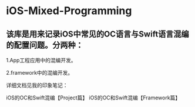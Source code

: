 # iOS-Mixed-Programming

## 该库是用来记录iOS中常见的OC语言与Swift语言混编的配置问题。分两种：

1.App工程应用中的混编开发。

2.framework中的混编开发。

详细文档见我的印象笔记：

iOS的OC和Swift混编【Project篇】
iOS的OC和Swift混编【Framework篇】
